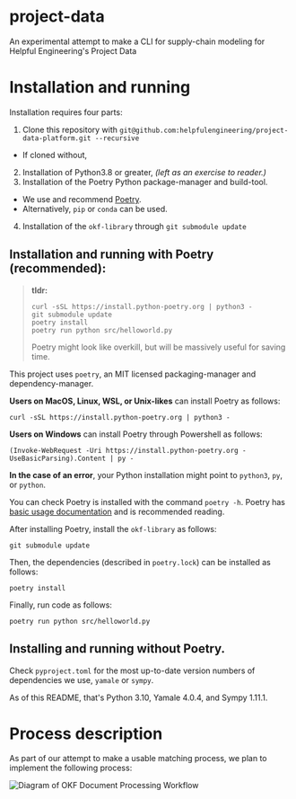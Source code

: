 # project-data

An experimental attempt to make a CLI for supply-chain modeling for Helpful Engineering's Project Data

# Installation and running

Installation requires four parts:

1. Clone this repository with `git@github.com:helpfulengineering/project-data-platform.git --recursive`
  - If cloned without, 
2. Installation of Python3.8 or greater, *(left as an exercise to reader.)*
3. Installation of the Poetry Python package-manager and build-tool.
  - We use and recommend [Poetry](https://python-poetry.org).
  - Alternatively, `pip` or `conda` can be used.
4. Installation of the `okf-library` through `git submodule update`


## Installation and running with Poetry (recommended):

> **tldr:**
> 
> ```
> curl -sSL https://install.python-poetry.org | python3 -
> git submodule update
> poetry install
> poetry run python src/helloworld.py
> ```
>
> Poetry might look like overkill, but will be massively useful for saving time.

This project uses `poetry`, an MIT licensed packaging-manager and dependency-manager.

**Users on MacOS, Linux, WSL, or Unix-likes**  can install Poetry as follows:

`curl -sSL https://install.python-poetry.org | python3 -`

**Users on Windows** can install Poetry through Powershell as follows:

`(Invoke-WebRequest -Uri https://install.python-poetry.org -UseBasicParsing).Content | py -`

**In the case of an error**, your Python installation might point to `python3`, `py`, or `python`.

You can check Poetry is installed with the command `poetry -h`. Poetry has [basic usage documentation](https://python-poetry.org/docs/basic-usage/) and is recommended reading.

After installing Poetry, install the `okf-library` as follows:

`git submodule update`

Then, the dependencies (described in `poetry.lock`) can be installed as follows:

`poetry install`

Finally, run code as follows:

`poetry run python src/helloworld.py`

## Installing and running without Poetry.

Check `pyproject.toml` for the most up-to-date version numbers of dependencies we use, `yamale` or `sympy`.

As of this README, that's Python 3.10, Yamale 4.0.4, and Sympy 1.11.1.


# Process description

As part of our attempt to make a usable matching process, we plan to implement the following process:

![Diagram of OKF Document Processing Workflow](https://user-images.githubusercontent.com/5296671/199362652-e490d2d4-d191-424e-859c-3a81fe94eca8.png)
